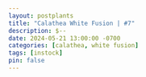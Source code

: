 ```yaml
---
layout: postplants
title: "Calathea White Fusion | #7"
description: $--
date: 2024-05-21 13:00:00 -0700
categories: [calathea, white fusion]
tags: [instock]
pin: false
---
```

